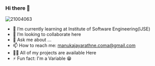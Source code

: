 ### Hi there 👋

![21004063](https://user-images.githubusercontent.com/88023478/177031120-3f06987e-01d3-477d-b8c9-1bd5b35bbbc0.jpg)






- 🌱 I’m currently learning at Institute of Software Engineering(IJSE)
- 👯 I’m looking to collaborate here
- 💬 Ask me about ...
- 📫 How to reach me: manukajayarathne.coma@gmail.com
- 👨‍💻 All of my projects are available Here
- ⚡ Fun fact: I'm a Variable 😁

